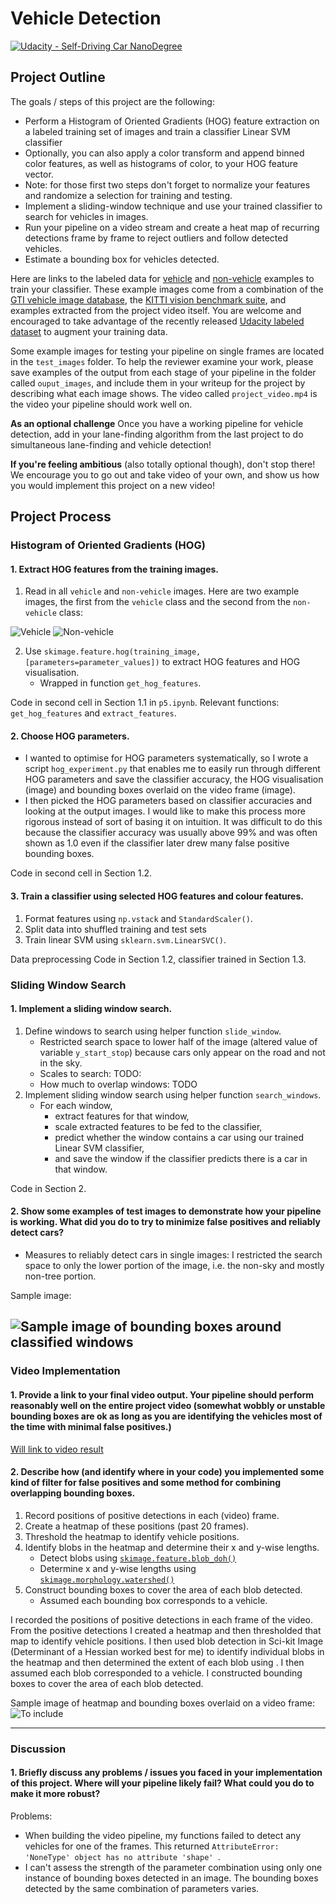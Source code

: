 # Vehicle Detection
[![Udacity - Self-Driving Car NanoDegree](https://s3.amazonaws.com/udacity-sdc/github/shield-carnd.svg)](http://www.udacity.com/drive)

## Project Outline
The goals / steps of this project are the following:

* Perform a Histogram of Oriented Gradients (HOG) feature extraction on a labeled training set of images and train a classifier Linear SVM classifier
* Optionally, you can also apply a color transform and append binned color features, as well as histograms of color, to your HOG feature vector. 
* Note: for those first two steps don't forget to normalize your features and randomize a selection for training and testing.
* Implement a sliding-window technique and use your trained classifier to search for vehicles in images.
* Run your pipeline on a video stream and create a heat map of recurring detections frame by frame to reject outliers and follow detected vehicles.
* Estimate a bounding box for vehicles detected.

Here are links to the labeled data for [vehicle](https://s3.amazonaws.com/udacity-sdc/Vehicle_Tracking/vehicles.zip) and [non-vehicle](https://s3.amazonaws.com/udacity-sdc/Vehicle_Tracking/non-vehicles.zip) examples to train your classifier.  These example images come from a combination of the [GTI vehicle image database](http://www.gti.ssr.upm.es/data/Vehicle_database.html), the [KITTI vision benchmark suite](http://www.cvlibs.net/datasets/kitti/), and examples extracted from the project video itself.   You are welcome and encouraged to take advantage of the recently released [Udacity labeled dataset](https://github.com/udacity/self-driving-car/tree/master/annotations) to augment your training data.  

Some example images for testing your pipeline on single frames are located in the `test_images` folder.  To help the reviewer examine your work, please save examples of the output from each stage of your pipeline in the folder called `ouput_images`, and include them in your writeup for the project by describing what each image shows.    The video called `project_video.mp4` is the video your pipeline should work well on.  

**As an optional challenge** Once you have a working pipeline for vehicle detection, add in your lane-finding algorithm from the last project to do simultaneous lane-finding and vehicle detection!

**If you're feeling ambitious** (also totally optional though), don't stop there!  We encourage you to go out and take video of your own, and show us how you would implement this project on a new video!


## Project Process
### Histogram of Oriented Gradients (HOG)

#### 1. Extract HOG features from the training images.


1. Read in all `vehicle` and `non-vehicle` images.
Here are two example images, the first from the `vehicle` class and the second from the `non-vehicle` class:

![Vehicle](vehicles/GTI_Far/image0000.png)
![Non-vehicle](non-vehicles/Extras/extra1.png)

2. Use `skimage.feature.hog(training_image, [parameters=parameter_values])` to extract HOG features and HOG visualisation.
    * Wrapped in function `get_hog_features`.
    
Code in second cell in Section 1.1 in `p5.ipynb`. Relevant functions:  `get_hog_features` and `extract_features`.

#### 2. Choose HOG parameters.

* I wanted to optimise for HOG parameters systematically, so I wrote a script `hog_experiment.py` that enables me to easily run through different HOG parameters and save the classifier accuracy, the HOG visualisation (image) and bounding boxes overlaid on the video frame (image).
* I then picked the HOG parameters based on classifier accuracies and looking at the output images. I would like to make this process more rigorous instead of sort of basing it on intuition. It was difficult to do this because the classifier accuracy was usually above 99% and was often shown as 1.0 even if the classifier later drew many false positive bounding boxes.

Code in second cell in Section 1.2.

#### 3. Train a classifier using selected HOG features and colour features.

1. Format features using `np.vstack` and `StandardScaler()`.
2. Split data into shuffled training and test sets
3. Train linear SVM using `sklearn.svm.LinearSVC()`.

Data preprocessing Code in Section 1.2, classifier trained in Section 1.3.

### Sliding Window Search

#### 1. Implement a sliding window search.

1. Define windows to search using helper function `slide_window`.
    * Restricted search space to lower half of the image (altered value of variable `y_start_stop`) because cars only appear on the road and not in the sky.
    * Scales to search: TODO:
    * How much to overlap windows: TODO
2.  Implement sliding window search using helper function `search_windows`.
    * For each window, 
        * extract features for that window, 
        * scale extracted features to be fed to the classifier, 
        * predict whether the window contains a car using our trained Linear SVM classifier, 
        * and save the window if the classifier predicts there is a car in that window.

Code in Section 2.

#### 2. Show some examples of test images to demonstrate how your pipeline is working.  What did you do to try to minimize false positives and reliably detect cars?

* Measures to reliably detect cars in single images: I restricted the search space to only the lower portion of the image, i.e. the non-sky and mostly non-tree portion.

Sample image:

![Sample image of bounding boxes around classified windows](1.2.png)
---

### Video Implementation

#### 1. Provide a link to your final video output.  Your pipeline should perform reasonably well on the entire project video (somewhat wobbly or unstable bounding boxes are ok as long as you are identifying the vehicles most of the time with minimal false positives.)

[Will link to video result](project_video.mp4)


#### 2. Describe how (and identify where in your code) you implemented some kind of filter for false positives and some method for combining overlapping bounding boxes.

1. Record positions of positive detections in each (video) frame.
2. Create a heatmap of these positions (past 20 frames).
3. Threshold the heatmap to identify vehicle positions.
4. Identify blobs in the heatmap and determine their x and y-wise lengths.
    * Detect blobs using [`skimage.feature.blob_doh()`](http://scikit-image.org/docs/dev/auto_examples/plot_blob.html)
    * Determine x and y-wise lengths using [`skimage.morphology.watershed()`](http://scikit-image.org/docs/dev/auto_examples/plot_watershed.html)
5. Construct bounding boxes to cover the area of each blob detected.
    * Assumed each bounding box corresponds to a vehicle.

I recorded the positions of positive detections in each frame of the video.  From the positive detections I created a heatmap and then thresholded that map to identify vehicle positions.  I then used blob detection in Sci-kit Image (Determinant of a Hessian  worked best for me) to identify individual blobs in the heatmap and then determined the extent of each blob using . I then assumed each blob corresponded to a vehicle.  I constructed bounding boxes to cover the area of each blob detected.  

Sample image of heatmap and bounding boxes overlaid on a video frame:
![To include]()

---

### Discussion

#### 1. Briefly discuss any problems / issues you faced in your implementation of this project.  Where will your pipeline likely fail?  What could you do to make it more robust?

Problems:
* When building the video pipeline, my functions failed to detect any vehicles for one of the frames. This returned `AttributeError: 'NoneType' object has no attribute 'shape' `. 
* I can't assess the strength of the parameter combination using only one instance of bounding boxes detected in an image. The bounding boxes detected by the same combination of parameters varies.
